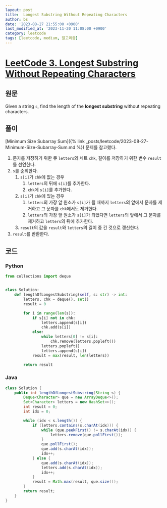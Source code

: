 ```yaml
---
layout: post
title:  Longest Substring Without Repeating Characters
author: bs
date: '2023-08-27 21:55:00 +0900'
last_modified_at: '2023-11-20 11:08:00 +0900'
category: leetcode
tags: [leetcode, medium, 알고리즘]
---
```



# [LeetCode 3. Longest Substring Without Repeating Characters](https://leetcode.com/problems/longest-substring-without-repeating-characters/)

## 원문
Given a string `s`, find the length of the **longest substring** without repeating characters.

## 풀이
[Minimum Size Subarray Sum]({% link _posts/leetcode/2023-08-27-Minimum-Size-Subarray-Sum.md %}) 문제를 참고했다.

1. 문자를 저장하기 위한 큐 `letters`와 세트 `chk`, 길이를 저장하기 위한 변수 `result`를 선언한다.
2. `s`를 순회한다.
    1. `s[i]`가 `chk`에 없는 경우
        1. `letters`의 뒤에 `s[i]`를 추가한다.
        2. `chk`에 `s[i]`를 추가한다.
    2. `s[i]`가 `chk`에 있는 경우
        1. `letters`의 가장 앞 원소가 `s[i]`가 될 때까지 `letters`의 앞에서 문자를 제거하고 그 문자를 `chk`에서도 제거한다.
        2. `letters`의 가장 앞 원소가 `s[i]`가 되었다면 `letters`의 앞에서 그 문자를 제거하고 `letters`의 뒤에 추가한다.
    3. `result`의 값을 `result`와 `letters`의 길이 중 긴 것으로 갱신한다.
3. `result`를 반환한다.

## 코드
### Python
```python
from collections import deque


class Solution:
    def lengthOfLongestSubstring(self, s: str) -> int:
        letters, chk = deque(), set()
        result = 0

        for i in range(len(s)):
            if s[i] not in chk:
                letters.append(s[i])
                chk.add(s[i])
            else:
                while letters[0] != s[i]:
                    chk.remove(letters.popleft())
                letters.popleft()
                letters.append(s[i])
            result = max(result, len(letters))

        return result
```

### Java
```java
class Solution {
    public int lengthOfLongestSubstring(String s) {
        Deque<Character> que = new ArrayDeque<>();
        Set<Character> letters = new HashSet<>();
        int result = 0;
        int idx = 0;

        while (idx < s.length()) {
            if (letters.contains(s.charAt(idx))) {
                while (que.peekFirst() != s.charAt(idx)) {
                    letters.remove(que.pollFirst());
                }
                que.pollFirst();
                que.add(s.charAt(idx));
                idx++;
            } else {
                que.add(s.charAt(idx));
                letters.add(s.charAt(idx));
                idx++;
            }
            result = Math.max(result, que.size());
        }
        return result;
    }
}
```
